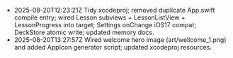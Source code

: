 - 2025-08-20T12:23:21Z Tidy xcodeproj; removed duplicate App.swift compile entry; wired Lesson subviews + LessonListView + LessonProgress into target; Settings onChange iOS17 compat; DeckStore atomic write; updated memory docs.
- 2025-08-20T13:27:57Z Wired welcome hero image (art/wellcome_1.png) and added AppIcon generator script; updated xcodeproj resources.
